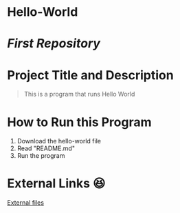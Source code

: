# Hello-World
# *First Repository* 

# **Project Title and Description**
> This is a program that runs Hello World

# How to Run this Program
1. Download the hello-world file
2. Read "README.md" 
3. Run the program

# External Links 😆
[External files](https://www.youtube.com/watch?v=dQw4w9WgXcQ)
